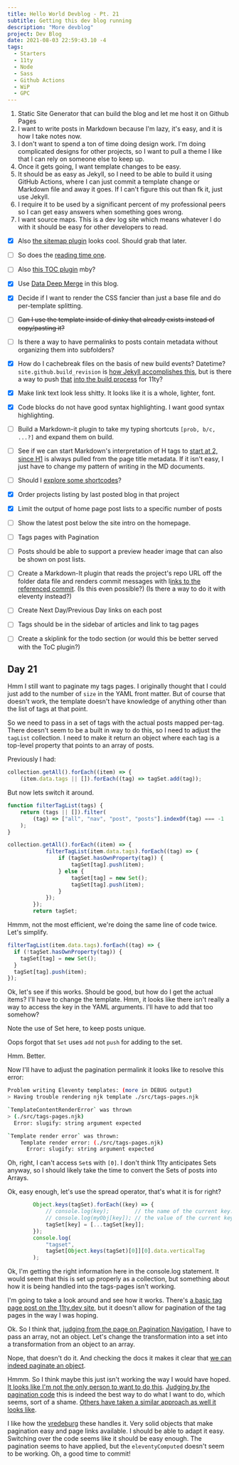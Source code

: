 ```yaml
---
title: Hello World Devblog - Pt. 21
subtitle: Getting this dev blog running
description: "More devblog"
project: Dev Blog
date: 2021-08-03 22:59:43.10 -4
tags:
  - Starters
  - 11ty
  - Node
  - Sass
  - Github Actions
  - WiP
  - GPC
---
```



1. Static Site Generator that can build the blog and let me host it on Github Pages
2. I want to write posts in Markdown because I'm lazy, it's easy, and it is how I take notes now.
3. I don't want to spend a ton of time doing design work. I'm doing complicated designs for other projects, so I want to pull a theme I like that I can rely on someone else to keep up.
4. Once it gets going, I want template changes to be easy.
5. It should be as easy as Jekyll, so I need to be able to build it using GitHub Actions, where I can just commit a template change or Markdown file and away it goes. If I can't figure this out than fk it, just use Jekyll.
6. I require it to be used by a significant percent of my professional peers so I can get easy answers when something goes wrong.
7. I want source maps. This is a dev log site which means whatever I do with it should be easy for other developers to read.

- [x] Also [the sitemap plugin](https://www.npmjs.com/package/@quasibit/eleventy-plugin-sitemap) looks cool. Should grab that later.

- [ ] So does the [reading time one](https://www.npmjs.com/package/eleventy-plugin-reading-time).

- [ ] Also [this TOC plugin](https://github.com/jdsteinbach/eleventy-plugin-toc/) mby?

- [x] Use [Data Deep Merge](https://www.11ty.dev/docs/data-deep-merge/) in this blog.

- [x] Decide if I want to render the CSS fancier than just a base file and do per-template splitting.

<s>

- [ ] Can I use the template inside of dinky that already exists instead of copy/pasting it?

</s>

- [ ] Is there a way to have permalinks to posts contain metadata without organizing them into subfolders?

- [x] How do I cachebreak files on the basis of new build events? Datetime? `site.github.build_revision` is [how Jekyll accomplishes this](https://github.com/jekyll/github-metadata/blob/master/docs/site.github.md), but is there a way to push [that](https://docs.github.com/en/actions/reference/context-and-expression-syntax-for-github-actions#github-context) [into the build process](https://stackoverflow.com/questions/54310050/how-to-version-build-artifacts-using-github-actions) for 11ty?

- [x] Make link text look less shitty. It looks like it is a whole, lighter, font.

- [x] Code blocks do not have good syntax highlighting. I want good syntax highlighting.

- [ ] Build a Markdown-it plugin to take my typing shortcuts `[prob, b/c, ...?]` and expand them on build.

- [ ] See if we can start Markdown's interpretation of H tags to [start at 2, since H1](https://developer.mozilla.org/en-US/docs/Web/HTML/Element/Heading_Elements#multiple_h1) is always pulled from the page title metadata. If it isn't easy, I just have to change my pattern of writing in the MD documents.

- [ ] Should I [explore some shortcodes](https://www.madebymike.com.au/writing/11ty-filters-data-shortcodes/)?

- [x] Order projects listing by last posted blog in that project

- [x] Limit the output of home page post lists to a specific number of posts

- [ ] Show the latest post below the site intro on the homepage.

- [ ] Tags pages with Pagination

- [ ] Posts should be able to support a preview header image that can also be shown on post lists.

- [ ] Create a Markdown-It plugin that reads the project's repo URL off the folder data file and renders commit messages with l[inks to the referenced commit](https://stackoverflow.com/questions/15919635/on-github-api-what-is-the-best-way-to-get-the-last-commit-message-associated-w). (Is this even possible?) (Is there a way to do it with eleventy instead?)

- [ ] Create Next Day/Previous Day links on each post

- [ ] Tags should be in the sidebar of articles and link to tag pages

- [ ] Create a skiplink for the todo section (or would this be better served with the ToC plugin?)

## Day 21

Hmm I still want to paginate my tags pages. I originally thought that I could just add to the number of `size` in the YAML front matter. But of course that doesn't work, the template doesn't have knowledge of anything other than the list of tags at that point.

So we need to pass in a set of tags with the actual posts mapped per-tag. There doesn't seem to be a built in way to do this, so I need to adjust the `tagList` collection. I need to make it return an object where each tag is a top-level property that points to an array of posts.

Previously I had:

```javascript
collection.getAll().forEach((item) => {
	(item.data.tags || []).forEach((tag) => tagSet.add(tag));
```

But now lets switch it around.

```javascript
function filterTagList(tags) {
	return (tags || []).filter(
		(tag) => ["all", "nav", "post", "posts"].indexOf(tag) === -1
	);
}

collection.getAll().forEach((item) => {
			filterTagList(item.data.tags).forEach((tag) => {
				if (tagSet.hasOwnProperty(tag)) {
					tagSet[tag].push(item);
				} else {
					tagSet[tag] = new Set();
					tagSet[tag].push(item);
				}
			});
		});
		return tagSet;
```

Hmmm, not the most efficient, we're doing the same line of code twice. Let's simplify.

```javascript
filterTagList(item.data.tags).forEach((tag) => {
  if (!tagSet.hasOwnProperty(tag)) {
  	tagSet[tag] = new Set();
  }
  tagSet[tag].push(item);
});
```

Ok, let's see if this works. Should be good, but how do I get the actual items? I'll have to change the template. Hmm, it looks like there isn't really a way to access the key in the YAML arguments. I'll have to add that too somehow?

Note the use of Set here, to keep posts unique.

Oops forgot that `Set` uses `add` not `push` for adding to the set.

Hmm. Better.

Now I'll have to adjust the pagination permalink it looks like to resolve this error:

```bash
Problem writing Eleventy templates: (more in DEBUG output)
> Having trouble rendering njk template ./src/tags-pages.njk

`TemplateContentRenderError` was thrown
> (./src/tags-pages.njk)
  Error: slugify: string argument expected

`Template render error` was thrown:
    Template render error: (./src/tags-pages.njk)
      Error: slugify: string argument expected
```

Oh, right, I can't access `Set`s with `[0]`. I don't think 11ty anticipates Sets anyway, so I should likely take the time to convert the Sets of posts into Arrays.

Ok, easy enough, let's use the spread operator, that's what it is for right?

```javascript
		Object.keys(tagSet).forEach((key) => {
			// console.log(key);        // the name of the current key.
			// console.log(myObj[key]); // the value of the current key.
			tagSet[key] = [...tagSet[key]];
		});
		console.log(
			"tagset",
			tagSet[Object.keys(tagSet)[0]][0].data.verticalTag
		);
```

Ok, I'm getting the right information here in the console.log statement. It would seem that this is set up properly as a collection, but something about how it is being handled into the tags-pages isn't working.

I'm going to take a look around and see how it works. There's [a basic tag page post on the 11ty.dev site](https://www.11ty.dev/docs/quicktips/tag-pages/), but it doesn't allow for pagination of the tag pages in the way I was hoping.

Ok. So I think that, [judging from the page on Pagination Navigation](https://www.11ty.dev/docs/pagination/nav/), I have to pass an array, not an object. Let's change the transformation into a set into a transformation from an object to an array.

Nope, that doesn't do it. And checking the docs it makes it clear that [we can indeed paginate an object](https://www.11ty.dev/docs/pagination/#paging-an-object).

Hmmm. So I think maybe this just isn't working the way I would have hoped. [It looks like I'm not the only person to want to do this](https://github.com/11ty/eleventy/issues/332). [Judging by the pagination code](https://github.com/11ty/eleventy/blob/master/src/Plugins/Pagination.js) this is indeed the best way to do what I want to do, which seems, sort of a shame. [Others have taken a similar approach as well it looks like](https://github.com/dafiulh/vredeburg/blob/master/src/tag.njk).

I like how the [vredeburg](https://vredeburg.netlify.app/) these handles it. Very solid objects that make pagination easy and page links available. I should be able to adapt it easy. Switching over the code seems like it should be easy enough. The pagination seems to have applied, but the `eleventyComputed` doesn't seem to be working. Oh, a good time to commit!
